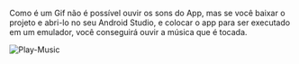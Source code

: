 Como é um Gif não é possível ouvir os sons do App, mas se você baixar o projeto e abri-lo no seu Android Studio, e colocar o app para ser executado em um emulador, você conseguirá ouvir a música que é tocada.

![Play-Music](https://github.com/jonata1200/Play-Music/assets/106604675/b054372a-2a28-4839-87b5-2635b1bb3a3e)
